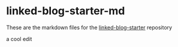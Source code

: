 # linked-blog-starter-md
These are the markdown files for the [linked-blog-starter](https://github.com/matthewwong525/linked-blog-starter) repository

a cool edit
